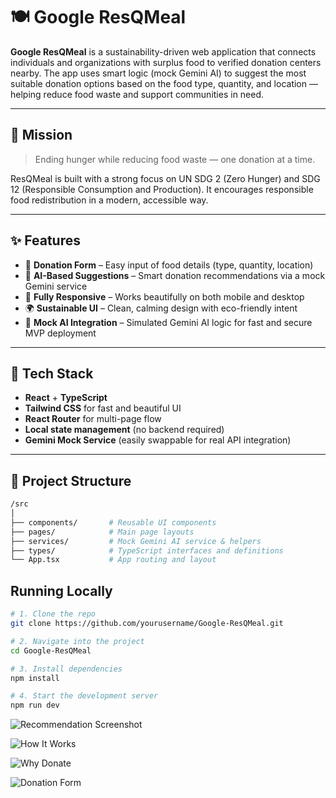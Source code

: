 
# 🍽️ Google ResQMeal

**Google ResQMeal** is a sustainability-driven web application that connects individuals and organizations with surplus food to verified donation centers nearby. The app uses smart logic (mock Gemini AI) to suggest the most suitable donation options based on the food type, quantity, and location — helping reduce food waste and support communities in need.

---

## 🌱 Mission

> Ending hunger while reducing food waste — one donation at a time.

ResQMeal is built with a strong focus on UN SDG 2 (Zero Hunger) and SDG 12 (Responsible Consumption and Production). It encourages responsible food redistribution in a modern, accessible way.

---

## ✨ Features

- 📝 **Donation Form** – Easy input of food details (type, quantity, location)
- 🤖 **AI-Based Suggestions** – Smart donation recommendations via a mock Gemini service
- 📱 **Fully Responsive** – Works beautifully on both mobile and desktop
- 🌍 **Sustainable UI** – Clean, calming design with eco-friendly intent
- 🧪 **Mock AI Integration** – Simulated Gemini AI logic for fast and secure MVP deployment

---

## 🧰 Tech Stack

- **React** + **TypeScript**
- **Tailwind CSS** for fast and beautiful UI
- **React Router** for multi-page flow
- **Local state management** (no backend required)
- **Gemini Mock Service** (easily swappable for real API integration)

---

## 📁 Project Structure

```bash
/src
│
├── components/       # Reusable UI components
├── pages/            # Main page layouts
├── services/         # Mock Gemini AI service & helpers
├── types/            # TypeScript interfaces and definitions
└── App.tsx           # App routing and layout
```

## Running Locally
```sh
# 1. Clone the repo
git clone https://github.com/yourusername/Google-ResQMeal.git

# 2. Navigate into the project
cd Google-ResQMeal

# 3. Install dependencies
npm install

# 4. Start the development server
npm run dev
```

![Recommendation Screenshot](public/lovable-uploads/d8c68a04-88a8-42dc-9594-95c0ddec7c4a.png)

![How It Works](public/lovable-uploads/29de28f9-8e82-402b-bbf4-303299157ded.png)

![Why Donate](public/lovable-uploads/f13054b4-f25d-43c2-a7a0-08a0d5223649.png)

![Donation Form](public/lovable-uploads/a995581a-7e75-45d9-b885-71ff6e66e98a.png)
